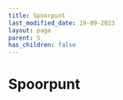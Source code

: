 ```yaml
---
title: Spoorpunt
last_modified_date: 19-09-2023
layout: page
parent: S
has_children: false
---
```


Spoorpunt
=========

